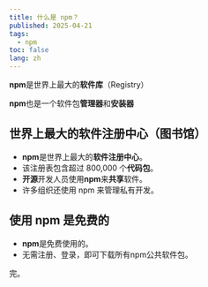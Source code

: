 ```yaml
---
title: 什么是 npm？
published: 2025-04-21
tags:
  - npm
toc: false
lang: zh
---
```


**npm**是世界上最大的**软件库**（Registry）

**npm**也是一个软件包**管理器**和**安装器**

## 世界上最大的软件注册中心（图书馆）

- **npm**是世界上最大的**软件注册中心**。
- 该注册表包含超过 800,000 个**代码包**。
- **开源**开发人员使用**npm**来**共享**软件。
- 许多组织还使用 npm 来管理私有开发。

## 使用 npm 是免费的

- **npm**是免费使用的。
- 无需注册、登录，即可下载所有npm公共软件包。

完。
